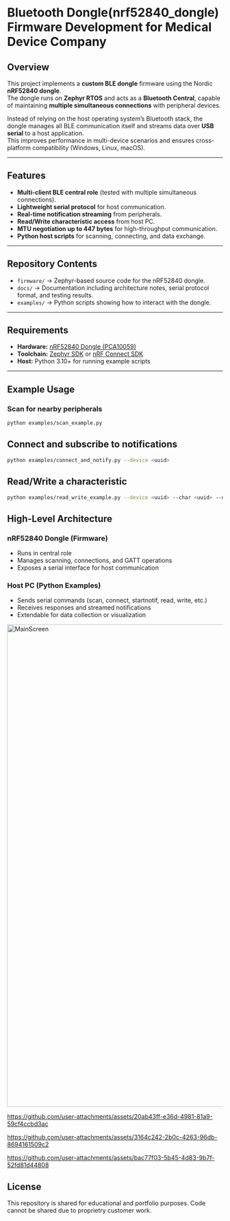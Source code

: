 # Bluetooth Dongle(nrf52840_dongle) Firmware Development for Medical Device Company  

## Overview  
This project implements a **custom BLE dongle** firmware using the Nordic **nRF52840 dongle**.  
The dongle runs on **Zephyr RTOS** and acts as a **Bluetooth Central**, capable of maintaining **multiple simultaneous connections** with peripheral devices.  

Instead of relying on the host operating system’s Bluetooth stack, the dongle manages all BLE communication itself and streams data over **USB serial** to a host application.  
This improves performance in multi-device scenarios and ensures cross-platform compatibility (Windows, Linux, macOS).  

---

## Features  
-  **Multi-client BLE central role** (tested with multiple simultaneous connections).  
-  **Lightweight serial protocol** for host communication.  
-  **Real-time notification streaming** from peripherals.  
-  **Read/Write characteristic access** from host PC.  
-  **MTU negotiation up to 447 bytes** for high-throughput communication.  
-  **Python host scripts** for scanning, connecting, and data exchange.  

---

## Repository Contents  
- `firmware/` → Zephyr-based source code for the nRF52840 dongle.  
- `docs/` → Documentation including architecture notes, serial protocol format, and testing results.  
- `examples/` → Python scripts showing how to interact with the dongle.  

---

## Requirements  
- **Hardware:** [nRF52840 Dongle (PCA10059)](https://www.nordicsemi.com/Products/Development-hardware/nRF52840-Dongle)  
- **Toolchain:** [Zephyr SDK](https://docs.zephyrproject.org/latest/getting_started/index.html) or [nRF Connect SDK](https://developer.nordicsemi.com/nRF_Connect_SDK/doc/latest/nrf/getting_started.html)  
- **Host:** Python 3.10+ for running example scripts  

---

## Example Usage  

### Scan for nearby peripherals
```bash
python examples/scan_example.py
```

## Connect and subscribe to notifications
```bash
python examples/connect_and_notify.py --device <uuid>
```

## Read/Write a characteristic
```bash
python examples/read_write_example.py --device <uuid> --char <uuid> --data "1234"
```

## High-Level Architecture

### nRF52840 Dongle (Firmware)
 - Runs in central role
 - Manages scanning, connections, and GATT operations
 - Exposes a serial interface for host communication

### Host PC (Python Examples)
 - Sends serial commands (scan, connect, startnotif, read, write, etc.)
 - Receives responses and streamed notifications
 - Extendable for data collection or visualization


<img width="1916" height="1126" alt="MainScreen" src="https://github.com/user-attachments/assets/2f2cb67e-42de-44eb-8db5-ba3532cd362a" />



https://github.com/user-attachments/assets/20ab43ff-e36d-4981-81a9-59cf4ccbd3ac



https://github.com/user-attachments/assets/3164c242-2b0c-4263-96db-8694161509c2



https://github.com/user-attachments/assets/bac77f03-5b45-4d83-9b7f-52fd81d44808






## License
This repository is shared for educational and portfolio purposes.
Code cannot be shared due to proprietry customer work.

